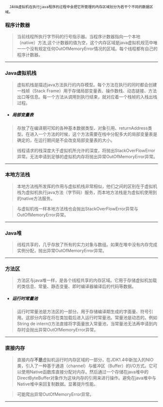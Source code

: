       JAVA虚拟机在执行java程序的过程中会把它所管理的内存区域划分为若干个不同的数据区域。

### 程序计数器
>当前线程所执行字节码的行号指示器。当程序计数器指向一个本地（native）方法,这个计数器的值为空，这个内存区域是java虚拟机规范中唯一一个没有规定任何OutOfMemoryError情况的区域。每个线程都有自己的程序计数器。
***

### Java虚拟机栈
>虚拟机栈是描述java方法执行的内存模型。每个方法在执行的同时都会创建一栈帧（Stack Frame）用于存储局部变量表、操作数栈、动态链接、方法出口等信息。每一个方法从调用到执行结束，就对应着一个栈帧的入栈出栈过程。

- ##### 局部变量表

>存放了在编译期可知的各种基本数据类型、对象引用、returnAddress类型。在进入一个方法的时候，这个方法需要在栈中分配多大的局部变量表是确定的，在运行期间是不会改变局部变量表的大小。

>线程请求的栈深度大于虚拟机所允许的深度，将抛出StackOverFlowError异常。无法申请到足够的虚拟机内存将抛出异常OutOfMemoryError异常。
***

### 本地方法栈
>本地方法栈所发挥的作用与虚拟机栈非常相似，他们之间的区别在于虚拟机栈为虚拟机执行java方法（字节码）服务，而本地方法栈是为虚拟机使用到的native方法服务。

>与虚拟机栈一样本地方法栈也会抛出StackOverFlowError异常与OutOfMemoryError异常。
***

### Java堆
> 线程共享的，几乎存放了所有的实力对象与数组。如果在堆中没有内存完成实例分配，抛出异常OutOfMemoryError异常。
***

### 方法区

> 方法区与java堆一样，是各个线程共享的内存区域。它用于存储虚拟机加载的类信息、常量、静态变量、即时编译器编译后的代码等数据。

- ##### 运行时常量池

> 运行时常量池是方法区的一部分。用于存储编译期生成的字面量、符号引用。这部分内容在将在类加载后进入运行时常量池。常量池是动态的。例如String de intern()方法直接将字面量放入常量池，当常量池无法再申请到内存时会抛出异常OutOfMemoryError异常。
***


### 直接内存

> 直接内存**不是**虚拟机运行时内存区域的一部分，在JDK1.4中新加入的NIO类，引入了一种基于通道（channel）与缓冲区（Buffer）的I/O方式。它可以使用Native函数库直接分配对内存。然后通过一个存储在java堆中的DirectByteBuffer对象作为这块内存的引用来进行操作。避免在java堆中与Native堆中来回复制数据。显著提升性能。

> 可能爬出异常OutOfMemoryError异常。
***
